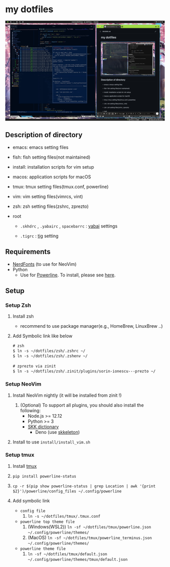 # my dotfiles

![screenshot](snapshots/screenshot.jpeg)

## Description of directory

- emacs: emacs setting files

- fish: fish setting files(not maintained)

- install: installation scripts for vim setup

- macos: application scripts for macOS

- tmux: tmux setting files(tmux.conf, powerline)

- vim: vim setting files(vimrcs, vint)

- zsh: zsh setting files(zshrc, zprezto)

- root

  - `.skhdrc` , `.yabairc` , `spacebarrc` : [yabai](https://github.com/koekeishiya/yabai) settings

  - `.tigrc` : [tig](https://github.com/jonas/tig) setting

## Requirements

- [NerdFonts](https://github.com/ryanoasis/nerd-fonts) (to use for NeoVim)
- Python
  - Use for [Powerline](https://github.com/powerline/powerline). To install, please see [here](https://powerline.readthedocs.io/en/latest/installation.html#generic-requirements).

## Setup

### Setup Zsh

1. Install zsh
    - recommend to use package manager(e.g., HomeBrew, LinuxBrew ..)

1. Add Symbolic link like below

    ```
    # zsh
    $ ln -s ~/dotfiles/zsh/.zshrc ~/
    $ ln -s ~/dotfiles/zsh/.zshenv ~/

    # zprezto via zinit
    $ ln -s ~/dotfiles/zsh/.zinit/plugins/sorin-ionescu---prezto ~/
    ```

### Setup NeoVim

1. Install NeoVim nightly (it will be installed from zinit !)
    1. (Optional) To support all plugins, you should also install the following:
        - Node.js >= 12.12
        - Python >= 3
        - [SKK dictionary](https://skk-dev.github.io/dict/)
            - Deno (use [skkeleton](https://github.com/vim-skk/skkeleton))

1. Install to use `install/install_vim.sh`

### Setup tmux

1. Install [tmux](https://github.com/tmux/tmux)

1. `pip install powerline-status`

1. ```
   cp -r $(pip show powerline-status | grep Location | awk '{print $2}')/powerline/config_files ~/.config/powerline
   ```

1. Add symbolic link

    - `config file`
      1. `ln -s ~/dotfiles/tmux/.tmux.conf`
    - `powerline top theme file`
      1. (Windows(WSL2)) `ln -sf ~/dotfiles/tmux/powerline.json ~/.config/powerline/themes/`
      1. (MacOS) `ln -sf ~/dotfiles/tmux/powerline_terminus.json ~/.config/powerline/themes/`
    - `powerline theme file`
      1. `ln -sf ~/dotfiles/tmux/default.json ~/.config/powerline/themes/tmux/default.json`

<!--
vim: ts=2 sts=2 sw=2 et :
-->
